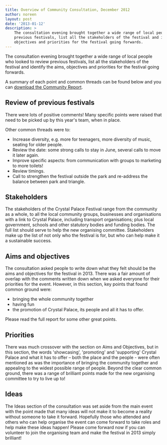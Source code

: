 ```yaml
---
title: Overview of Community Consultation, December 2012
author: noreen
layout: post
date: '2013-01-12'
description: >
    The consultation evening brought together a wide range of local people who looked to review
    previous festivals, list all the stakeholders of the festival and identify the aims,
    objectives and priorities for the festival going forwards.
---
```


The consultation evening brought together a wide range of local people who looked to review previous festivals, list all the stakeholders of the festival and identify the aims, objectives and priorities for the festival going forwards.

A summary of each point and common threads can be found below and you can <a href="/documents/2012/festival-community-meeting-report-2012-12.pdf" title="Festival Community Meeting Report December 2012 (PDF 32KB)">download the Community Report</a>.

## Review of previous festivals

There were lots of positive comments! Many specific points were raised that need to be picked up by this year's team, when in place.

Other common threads were to:

- Increase diversity, e.g. more for teenagers, more diversity of music, seating for older people.</li>
- Review the date: some strong calls to stay in June, several calls to move it later again.</li>
- Improve specific aspects: from communication with groups to marketing to more toilets!</li>
- Review timings.</li>
- Call to strengthen the festival outside the park and re-address the balance between park and triangle.</li>

## Stakeholders

The stakeholders of the Crystal Palace Festival range from the community as a whole, to all the local community groups, businesses and organisations with a link to Crystal Palace, including transport organisations; plus local government, schools and other statutory bodies and funding bodies. The full list should serve to help the new organising committee. Stakeholders make up the list of not only who the festival is for, but who can help make it a sustainable success.

## Aims and objectives

The consultation asked people to write down what they felt should be the aims and objectives for the festival in 2013. There was a fair amount of overlap with the comments written down when we asked everyone for their priorities for the event.  However, in this section, key points that found common ground were:

- bringing the whole community together
- having fun
- the promotion of Crystal Palace, its people and all it has to offer.

Please read the full report for some other great points.

## Priorities

There was much crossover with the section on Aims and Objectives, but in this section, the words 'showcasing', 'promoting' and 'supporting' Crystal Palace and what it has to offer – both the place and the people - were often mentioned as was the importance of bringing the community together and appealing to the widest possible range of people.  Beyond the clear common ground, there was a range of brilliant points made for the new organising committee to try to live up to!

## Ideas

The Ideas section of the consultation was set aside from the main event with the point made that many ideas will not make it to become a reality without someone to take it forward. Hopefully those who attended and others who can help organise the event can come forward to take roles and help make these ideas happen!  Please come forward now if you can volunteer to join the organising team and make the festival in 2013 simply brilliant!